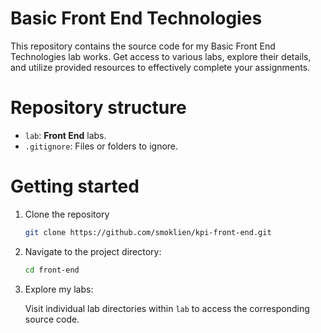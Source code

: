 # Basic Front End Technologies

This repository contains the source code for my Basic Front End Technologies lab works. Get access to various labs, explore their details, and utilize provided resources to effectively complete your assignments.

# Repository structure

- `lab`: **Front End** labs.
- `.gitignore`: Files or folders to ignore.

# Getting started

1. Clone the repository

   ```bash
   git clone https://github.com/smoklien/kpi-front-end.git
   ```

2. Navigate to the project directory:

    ```bash
    cd front-end
    ```
    
3. Explore my labs:

   Visit individual lab directories within `lab` to access the corresponding source code.
